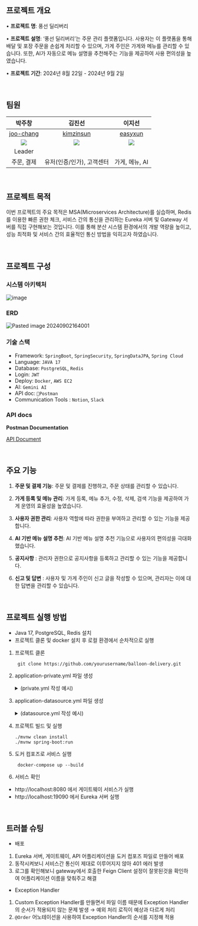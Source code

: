 ## 프로젝트 개요

• **프로젝트 명**: 풍선 딜리버리

• **프로젝트 설명**: ‘풍선 딜리버리’는 주문 관리 플랫폼입니다. 사용자는 이 플랫폼을 통해 배달 및 포장 주문을 손쉽게 처리할 수 있으며, 가게 주인은 가게와 메뉴를 관리할 수 있습니다. 또한, AI가 자동으로 메뉴 설명을 추천해주는 기능을 제공하여 사용 편의성을 높였습니다. 

• **프로젝트 기간**: 2024년 8월 22일 - 2024년 9월 2일

<br>
  
## 팀원

|박주창|김진선|이지선|
|:---:|:---:|:---:|
|[joo-chang](https://github.com/joo-chang)|[kimzinsun](https://github.com/kimzinsun)|[easyxun](https://github.com/easyxun)|
|![](https://avatars.githubusercontent.com/u/63954779?v=4")|![](https://avatars.githubusercontent.com/u/122031650?v=4")|![](https://avatars.githubusercontent.com/u/107982536?v=4)|
|Leader| | |
|주문, 결제|유저(인증/인가), 고객센터|가게, 메뉴, AI|

<br>

## 프로젝트 목적 

이번 프로젝트의 주요 목적은 MSA(Microservices Architecture)를 실습하며, Redis를 이용한 빠른 권한 체크, 서비스 간의 통신을 관리하는 Eureka 서버 및 Gateway 서버를 직접 구현해보는 것입니다. 이를 통해 분산 시스템 환경에서의 개발 역량을 높이고, 성능 최적화 및 서비스 간의 효율적인 통신 방법을 익히고자 하였습니다.


<br>

## 프로젝트 구성

### 시스템 아키텍처

![image](https://github.com/user-attachments/assets/aa5d4856-d971-4465-a4ce-ad695ed7a49b)



### ERD

![Pasted image 20240902164001](https://github.com/user-attachments/assets/3d792a80-cf1c-46b7-93ff-13a271a67ff2)


### 기술 스택

- Framework: `SpringBoot`, `SpringSecurity`, `SpringDataJPA`, `Spring Cloud`
- Language: `JAVA 17`
- Database: `PostgreSQL`, `Redis`
- Login: `JWT`
- Deploy: `Docker`,  `AWS EC2`
- AI: `Gemini AI`
- API doc: `Postman`
- Communication Tools : `Notion`, `Slack`

### API docs

**Postman Documentation**

[API Document](https://documenter.getpostman.com/view/37961544/2sAXjM4X9z)

<br>

## 주요 기능


1. **주문 및 결제 기능**: 주문 및 결제를 진행하고, 주문 상태를 관리할 수 있습니다.

2. **가게 등록 및 메뉴 관리**: 가게 등록, 메뉴 추가, 수정, 삭제, 검색 기능을 제공하여 가게 운영의 효율성을 높였습니다.

3. **사용자 권한 관리**: 사용자 역할에 따라 권한을 부여하고 관리할 수 있는 기능을 제공합니다.

4. **AI 기반 메뉴 설명 추천**:  AI 기반 메뉴 설명 추천 기능으로 사용자의 편의성을 극대화했습니다.

5. **공지사항** : 관리자 권한으로 공지사항을 등록하고 관리할 수 있는 기능을 제공합니다.

6. **신고 및 답변** : 사용자 및 가게 주인이 신고 글을 작성할 수 있으며, 관리자는 이에 대한 답변을 관리할 수 있습니다.

<br>

## 프로젝트 실행 방법
- Java 17, PostgreSQL, Redis 설치
- 프로젝트 클론 및 docker 설치 후 로컬 환경에서 순차적으로 실행
1. 프로젝트 클론
   ```
    git clone https://github.com/yourusername/balloon-delivery.git
   ```

2. application-private.yml 파일 생성
   <details>
   <summary>(private.yml 작성 예시)</summary>
     
   ```yaml
   jwt:
     secret: <your-jwt-secret>
     expiration: <your-expiration-time>
   ADMIN_TOKEN: <your-admin-token>
   ai:
     url: <your-ai-url>
   ```
   
3. application-datasource.yml 파일 생성
   <details>
   <summary>(datasource.yml 작성 예시)</summary>

   ```yaml
   spring:
     datasource:
        driver-class-name: org.postgresql.Driver
        url: jdbc:postgresql://<your-database-url>:<your-port>/<your-database-name>
        name: <your-username>
        password: <your-password>
   data:
     redis:
        host: <your-redis-host>
        port: <your-redis-port>
        username: <your-redis-username>
        password: <your-redis-password>
     jpa:
        hibernate:
          ddl-auto: update
        properties:
          hibernate:
            dialect: org.hibernate.dialect.PostgreSQLDialect
            format_sql: false
   ```

4. 프로젝트 빌드 및 실행
   ```
   ./mvnw clean install
   ./mvnw spring-boot:run
   ```

5. 도커 컴포즈로 서비스 실행
   ```
    docker-compose up --build
   ```

6. 서비스 확인
- http://localhost:8080 에서 게이트웨이 서비스가 실행
- http://localhost:19090 에서 Eureka 서버 실행

<br>

## 트러블 슈팅

- 배포
1. Eureka 서버, 게이트웨이, API 어플리케이션을 도커 컴포즈 파일로 만들어 배포
2. 동작시켜보니 서비스간 통신이 제대로 이루어지지 않아 401 에러 발생
3. 로그를 확인해보니 gateway에서 호출한 Feign Client 설정이 잘못된것을 확인하여 어플리케이션 이름을 맞춰주고 해결

- Exception Handler
1. Custom Exception Handler를 만들면서 파일 이름 때문에 Exception Handler의 순서가 적용되지 않는 문제 발생 → 예외 처리 로직이 예상과 다르게 처리
2. `@Order` 어노테이션을 사용하여 Exception Handler의 순서를 지정해 적용
